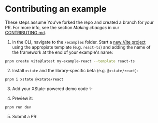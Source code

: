 # Contributing an example

These steps assume You've forked the repo and created a branch for your PR. For more info, see the section _Making changes_ in our [CONTRIBUTING.md](https://github.com/statelyai/xstate/blob/main/CONTRIBUTING.md#making-changes).

1. In the CLI, navigate to the `/examples` folder. Start a [new Vite project](https://vitejs.dev/guide/#scaffolding-your-first-vite-project) using the appropiate template (e.g. `react-ts`) and adding the name of the framework at the end of your example's name:

```bash
pnpm create vite@latest my-example-react --template react-ts
```

2. Install `xstate` and the library-specific beta (e.g. `@xstate/react`):

```bash
pnpm i xstate @xstate/react
```

3. Add your XState-powered demo code ✨

4. Preview it:

```bash
pnpm run dev
```

5. Submit a PR!
